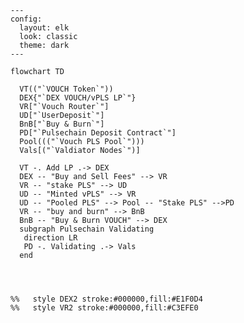 
<!-- 
Diagram Generator:
https://www.mermaidchart.com/play#pako:eNplkVFrwjAUhf_KJQ9DH-LefRDWdWMPbgvaloEVjE3UYEhGmzpE_O_LbWKL-NRyz3d7zzm9kMoKSaaEUlrWpams2an9FF8BND_b1k1B6iMOIrLT9q868NpBlgSuyEajkmyK7_z1AzJ7lGZTkvEYgpq-_Vy86h_QEc8nNl_CnHnmGpFiscJ921YHWPiTsvbiOmh5ilreyDqVv7ZRbpASk6CWtGd4gqStzSCxbou1upHeqzLwsMys1aPgu7uLpnDWWR9HX1w3qw7hWijubA1fvq4GmfXNewZ0Ai9C-EgwoTPM2wcHSqEkaJAbAUupNbxL2ZTECzMfu88fwMbxo0QnEcjTWwdB_1TGSQGngSgW9wQm8MQA4CBIy_uPs_T-9jaa3Poe467vty96SBKqDv8ygn1klmIZvi0luFNm3xWCLaJMrv9ocbxd -->


```mermaid
---
config:
  layout: elk
  look: classic 
  theme: dark
---

flowchart TD
  
  VT(("`VOUCH Token`")) 
  DEX{"`DEX VOUCH/vPLS LP`"} 
  VR["`Vouch Router`"]
  UD["`UserDeposit`"]
  BnB["`Buy & Burn`"]
  PD["`Pulsechain Deposit Contract`"]
  Pool((("`Vouch PLS Pool`")))
  Vals[("`Valdiator Nodes`")] 

  VT -. Add LP .-> DEX
  DEX -- "Buy and Sell Fees" --> VR 
  VR -- "stake PLS" --> UD
  UD -- "Minted vPLS" --> VR
  UD -- "Pooled PLS" --> Pool -- "Stake PLS" -->PD
  VR -- "buy and burn" --> BnB
  BnB -- "Buy & Burn VOUCH" --> DEX
  subgraph Pulsechain Validating
   direction LR
   PD -. Validating .-> Vals
  end
  
  
  
  
%%   style DEX2 stroke:#000000,fill:#E1F0D4 
%%   style VR2 stroke:#000000,fill:#C3EFE0 
```


<!-- ---
config:
 layout: elk
 look: classic 
 theme: dark
--- -->
